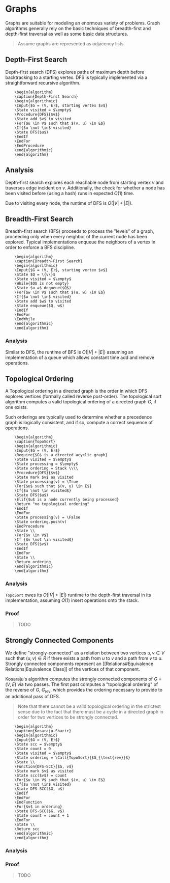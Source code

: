# Graphs

Graphs are suitable for modeling an enormous variety of problems. Graph algorithms generally rely on the basic techniques of breadth-first and depth-first traversal as well as some basic data structures.

> Assume graphs are represented as adjacency lists.

## Depth-First Search

Depth-first search (DFS) explores paths of maximum depth before backtracking to a starting vertex. DFS is typically implemented via a straightforward recursive algorithm.

```pseudo
	\begin{algorithm}
	\caption{Depth-First Search}
	\begin{algorithmic}
	\Input{$G = (V, E)$, starting vertex $v$}
	\State visited = $\empty$
	\Procedure{DFS}{$v$}
	\State add $v$ to visited
	\For{$u \in V$ such that $(v, u) \in E$}
	\If{$u \not \in$ visited}
	\State DFS($u$)
    \EndIf
    \EndFor
    \EndProcedure
	\end{algorithmic}
	\end{algorithm}
```

## Analysis

Depth-first search explores each reachable node from starting vertex $v$ and traverses edge incident on $v$. Additionally, the check for whether a node has been visited before (using a hash) runs in expected $O(1)$ time.

Due to visiting every node, the runtime of DFS is $O(|V| + |E|)$.

## Breadth-First Search

Breadth-first search (BFS) proceeds to process the "levels" of a graph, proceeding only when every neighbor of the current node has been explored. Typical implementations enqueue the neighbors of a vertex in order to enforce a BFS discipline. 

```pseudo
	\begin{algorithm}
	\caption{Breadth-First Search}
	\begin{algorithmic}
	\Input{$G = (V, E)$, starting vertex $v$}
	\State $Q = \{v\}$
	\State visited = $\empty$
	\While{$Q$ is not empty}
	\State $u =$ dequeue($Q$)
	\For{$w \in V$ such that $(u, w) \in E$}
	\If{$w \not \in$ visited}
	\State add $w$ to visited
	\State enqueue($Q, w$)
    \EndIf
    \EndFor
    \EndWhile
	\end{algorithmic}
	\end{algorithm}
```

### Analysis

Similar to DFS, the runtime of BFS is $O(|V| + |E|)$ assuming an implementation of a queue which allows constant time add and remove operations.

## Topological Ordering

A Topological ordering in a directed graph is the order in which DFS explores vertices (formally called reverse post-order).  The topological sort algorithm computes a valid topological ordering of a directed graph $G$, if one exists.

Such orderings are typically used to determine whether a precedence graph is logically consistent, and if so, compute a correct sequence of operations.

```pseudo
	\begin{algorithm}
	\caption{TopoSort}
	\begin{algorithmic}
	\Input{$G = (V, E)$}
	\Require{$G$ is a directed acyclic graph}
	\State visited = $\empty$
	\State processing = $\empty$
	\State ordering = Stack \\\\
	\Procedure{DFS}{$v$}
	\State mark $v$ as visited
	\State processing(v) = \True
	\For{$u$ such that $(v, u) \in E$}
	\If{$u \not \in visited$}
	\State DFS($u$)
	\Elif{$u$ is a node currently being processed}
	\Return	"no topological ordering"
	\EndIf
    \EndFor
    \State processing(v) = \False
    \State ordering.push(v)
    \EndProcedure
    \State \\
    \For{$v \in V$}
    \If {$v \not \in visited$}
    \State DFS($v$)
    \EndIf
    \EndFor
    \State \\
    \Return ordering
    \end{algorithmic}
	\end{algorithm}
```

### Analysis

`TopoSort` owes its $O(|V| + |E|)$ runtime to the depth-first traversal in its implementation, assuming $O(1)$ insert operations onto the stack.

### Proof

> TODO

## Strongly Connected Components

We define "strongly-connected" as a relation between two vertices $u, v \in V$ such that $(u, v) \in R$ if there exists a path from $u$ to $v$ and a path from $v$ to $u$. Strongly connected components represent an [[Relations#Equivalence Relations|Equivalence Class]] of the vertices of that component.

Kosaraju's algorithm computes the strongly connected components of $G = (V, E)$ via two passes. The first past computes a "topological ordering" of the reverse of $G$, $G_{\text{rev}}$, which provides the ordering necessary to provide to an additional pass of DFS.

> Note that there cannot be a valid topological ordering in the strictest sense due to the fact that there must be a cycle in a directed graph in order for two vertices to be strongly connected.

```pseudo
	\begin{algorithm}
	\caption{Kosaraju-Sharir}
	\begin{algorithmic}
	\Input{$G = (V, E)$}
	\State scc = $\empty$
	\State count = 0
	\State visited = $\empty$
	\State ordering = \Call{TopoSort}{$G_{\text{rev}}$}
    \State \\
	\Function{DFS-SCC}{$G, v$}
	\State mark $v$ as visited
	\State scc($v$) = count
	\For{$u \in V$ such that $(v, u) \in E$}
	\If{$u \not \in$ visited}
	\State DFS-SCC($G, u$)
    \EndIf
    \EndFor
    \EndFunction
    \For{$v$ in ordering}
    \State DFS-SCC($G, v$)
    \State count = count + 1
    \EndFor
    \State \\
    \Return scc
	\end{algorithmic}
	\end{algorithm}
```

### Analysis


### Proof

> TODO
